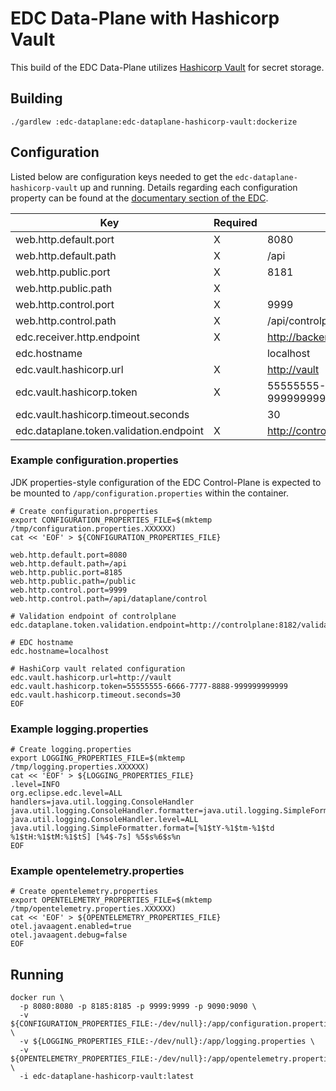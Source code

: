 # EDC Data-Plane with Hashicorp Vault

This build of the EDC Data-Plane utilizes [Hashicorp Vault](https://www.vaultproject.io/) for secret storage.

## Building

```shell
./gardlew :edc-dataplane:edc-dataplane-hashicorp-vault:dockerize
```

## Configuration

Listed below are configuration keys needed to get the `edc-dataplane-hashicorp-vault` up and running.
Details regarding each configuration property can be found at the [documentary section of the EDC](https://github.com/eclipse-edc/Connector/tree/main/docs).

| Key                                     | Required | Example                                     | Description |
|-----------------------------------------|----------|---------------------------------------------|-------------|
| web.http.default.port                   | X        | 8080                                        |             |
| web.http.default.path                   | X        | /api                                        |             |
| web.http.public.port                    | X        | 8181                                        |             |
| web.http.public.path                    | X        |                                             |             |
| web.http.control.port                   | X        | 9999                                        |             |
| web.http.control.path                   | X        | /api/controlplane/control                   |             |
| edc.receiver.http.endpoint              | X        | <http://backend-service>                    |             |
| edc.hostname                            |          | localhost                                   |             |
| edc.vault.hashicorp.url                 | X        | <http://vault>                              |             |
| edc.vault.hashicorp.token               | X        | 55555555-6666-7777-8888-999999999999        |             |
| edc.vault.hashicorp.timeout.seconds     |          | 30                                          |             |
| edc.dataplane.token.validation.endpoint | X        | <http://controlplane:8182/validation/token> |             |

### Example configuration.properties

JDK properties-style configuration of the EDC Control-Plane is expected to be mounted to `/app/configuration.properties` within the container.

```shell
# Create configuration.properties
export CONFIGURATION_PROPERTIES_FILE=$(mktemp /tmp/configuration.properties.XXXXXX)
cat << 'EOF' > ${CONFIGURATION_PROPERTIES_FILE}

web.http.default.port=8080
web.http.default.path=/api
web.http.public.port=8185
web.http.public.path=/public
web.http.control.port=9999
web.http.control.path=/api/dataplane/control

# Validation endpoint of controlplane
edc.dataplane.token.validation.endpoint=http://controlplane:8182/validation/token

# EDC hostname
edc.hostname=localhost

# HashiCorp vault related configuration
edc.vault.hashicorp.url=http://vault
edc.vault.hashicorp.token=55555555-6666-7777-8888-999999999999
edc.vault.hashicorp.timeout.seconds=30
EOF
```

### Example logging.properties

```shell
# Create logging.properties
export LOGGING_PROPERTIES_FILE=$(mktemp /tmp/logging.properties.XXXXXX)
cat << 'EOF' > ${LOGGING_PROPERTIES_FILE}
.level=INFO
org.eclipse.edc.level=ALL
handlers=java.util.logging.ConsoleHandler
java.util.logging.ConsoleHandler.formatter=java.util.logging.SimpleFormatter
java.util.logging.ConsoleHandler.level=ALL
java.util.logging.SimpleFormatter.format=[%1$tY-%1$tm-%1$td %1$tH:%1$tM:%1$tS] [%4$-7s] %5$s%6$s%n
EOF
```

### Example opentelemetry.properties

```shell
# Create opentelemetry.properties
export OPENTELEMETRY_PROPERTIES_FILE=$(mktemp /tmp/opentelemetry.properties.XXXXXX)
cat << 'EOF' > ${OPENTELEMETRY_PROPERTIES_FILE}
otel.javaagent.enabled=true
otel.javaagent.debug=false
EOF
```

## Running

```shell
docker run \
  -p 8080:8080 -p 8185:8185 -p 9999:9999 -p 9090:9090 \
  -v ${CONFIGURATION_PROPERTIES_FILE:-/dev/null}:/app/configuration.properties \
  -v ${LOGGING_PROPERTIES_FILE:-/dev/null}:/app/logging.properties \
  -v ${OPENTELEMETRY_PROPERTIES_FILE:-/dev/null}:/app/opentelemetry.properties \
  -i edc-dataplane-hashicorp-vault:latest
```
